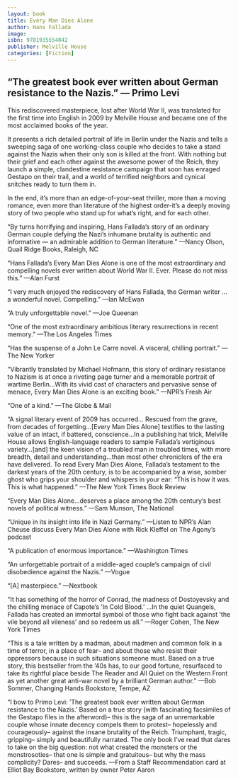 ```yaml
---
layout: book
title: Every Man Dies Alone
author: Hans Fallada
image:
isbn: 9781935554042
publisher: Melville House
categories: [Fiction]
---
```

## “The greatest book ever written about German resistance to the Nazis.” — Primo Levi

This rediscovered masterpiece, lost after World War II, was translated for the first time into English in 2009 by Melville House and became one of the most acclaimed books of the year.

It presents a rich detailed portrait of life in Berlin under the Nazis and tells a sweeping saga of one working-class couple who decides to take a stand against the Nazis when their only son is killed at the front. With nothing but their grief and each other against the awesome power of the Reich, they launch a simple, clandestine resistance campaign that soon has enraged Gestapo on their trail, and a world of terrified neighbors and cynical snitches ready to turn them in.

In the end, it’s more than an edge-of-your-seat thriller, more than a moving romance, even more than literature of the highest order-it’s a deeply moving story of two people who stand up for what’s right, and for each other.

“By turns horrifying and inspiring, Hans Fallada’s story of an ordinary German couple defying the Nazi’s inhumane brutality is authentic and informative — an admirable addition to German literature.” —Nancy Olson, Quail Ridge Books, Raleigh, NC

“Hans Fallada’s Every Man Dies Alone is one of the most extraordinary and compelling novels ever written about World War II. Ever. Please do not miss this.” —Alan Furst

“I very much enjoyed the rediscovery of Hans Fallada, the German writer …  a wonderful novel. Compelling.” —Ian McEwan

”A truly unforgettable novel.” —Joe Queenan

“One of the most extraordinary ambitious literary resurrections in recent memory.” —The Los Angeles Times

“Has the suspense of a John Le Carre novel. A visceral, chilling portrait.” —The New Yorker

“Vibrantly translated by Michael Hofmann, this story of ordinary resistance to Nazism is at once a riveting page turner and a memorable portrait of wartime Berlin…With its vivid cast of characters and pervasive sense of menace, Every Man Dies Alone is an exciting book.” —NPR’s Fresh Air

“One of a kind.” —The Globe & Mail

“A signal literary event of 2009 has occurred… Rescued from the grave, from decades of forgetting…[Every Man Dies Alone] testifies to the lasting value of an intact, if battered, conscience…In a publishing hat trick, Melville House allows English-language readers to sample Fallada’s vertiginous variety…[and] the keen vision of a troubled man in troubled times, with more breadth, detail and understanding…than most other chroniclers of the era have delivered. To read Every Man Dies Alone, Fallada’s testament to the darkest years of the 20th century, is to be accompanied by a wise, somber ghost who grips your shoulder and whispers in your ear: “This is how it was. This is what happened.” —The New York Times Book Review

“Every Man Dies Alone…deserves a place among the 20th century’s best novels of political witness.” —Sam Munson, The National

“Unique in its insight into life in Nazi Germany.” —Listen to NPR’s Alan Cheuse discuss Every Man Dies Alone with Rick Kleffel on The Agony’s podcast

“A publication of enormous importance.” —Washington Times

“An unforgettable portrait of a middle-aged couple’s campaign of civil disobedience against the Nazis.” —Vogue

“[A] masterpiece.” —Nextbook

“It has something of the horror of Conrad, the madness of Dostoyevsky and the chilling menace of Capote’s ’In Cold Blood.’ …In the quiet Quangels, Fallada has created an immortal symbol of those who fight back against ’the vile beyond all vileness’ and so redeem us all.” —Roger Cohen, The New York Times

“This is a tale written by a madman, about madmen and common folk in a time of terror, in a place of fear– and about those who resist their oppressors because in such situations someone must. Based on a true story, this bestseller from the ’40s has, to our good fortune, resurfaced to take its rightful place beside The Reader and All Quiet on the Western Front as yet another great anti-war novel by a brilliant German author.” —Bob Sommer, Changing Hands Bookstore, Tempe, AZ

“I bow to Primo Levi: ’The greatest book ever written about German resistance to the Nazis.’ Based on a true story (with fascinating facsimiles of the Gestapo files in the afterword)– this is the saga of an unremarkable couple whose innate decency compels them to protest– hopelessly and courageously– against the insane brutality of the Reich. Triumphant, tragic, gripping– simply and beautifully narrated. The only book I’ve read that dares to take on the big question: not what created the monsters or the monstrosoties– that one is simple and gratuitous– but why the mass complicity? Dares– and succeeds. —From a Staff Recommendation card at Elliot Bay Bookstore, written by owner Peter Aaron
